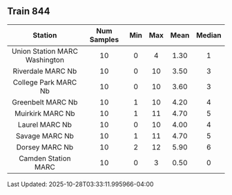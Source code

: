 ## Train 844

| Station | Num Samples | Min | Max | Mean | Median |
| :-----: | :---------: | :-: | :-: | :--: | :----: |
| Union Station MARC Washington | 10 | 0 | 4 | 1.30 | 1 |
| Riverdale MARC Nb | 10 | 0 | 10 | 3.50 | 3 |
| College Park MARC Nb | 10 | 0 | 10 | 3.60 | 3 |
| Greenbelt MARC Nb | 10 | 1 | 10 | 4.20 | 4 |
| Muirkirk MARC Nb | 10 | 1 | 11 | 4.70 | 5 |
| Laurel MARC Nb | 10 | 0 | 10 | 4.00 | 4 |
| Savage MARC Nb | 10 | 1 | 11 | 4.70 | 5 |
| Dorsey MARC Nb | 10 | 2 | 12 | 5.90 | 6 |
| Camden Station MARC | 10 | 0 | 3 | 0.50 | 0 |


Last Updated: 2025-10-28T03:33:11.995966-04:00